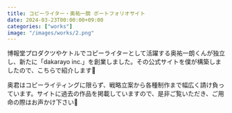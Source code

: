 ```yaml
---
title: コピーライター・奥祐一朗 ポートフォリオサイト
date: 2024-03-23T00:00:00+09:00
categories: ["works"]
image: "/images/works/2.png"
---
```


博報堂プロダクツやケトルでコピーライターとして活躍する奥祐一朗くんが独立し、新たに「dakarayo inc.」を創業しました。その公式サイトを僕が構築しましたので、こちらで紹介します🙂

奥君はコピーライティングに限らず、戦略立案から各種制作まで幅広く請け負っています。サイトに過去の作品を掲載していますので、是非ご覧いただき、ご用命の際はお声かけ下さい🎉